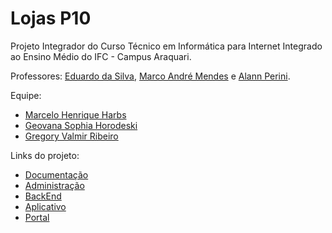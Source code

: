 # Lojas P10
Projeto Integrador do Curso Técnico em Informática para Internet Integrado ao Ensino Médio do IFC - Campus Araquari.

Professores: [Eduardo da Silva](https://github.com/eduardo-da-silva), [Marco André Mendes](https://github.com/marrcandre) e [Alann Perini](https://github.com/AlannKPerini).

Equipe:
- [Marcelo Henrique Harbs](https://github.com/MarceloHarbs)
- [Geovana Sophia Horodeski](https://github.com/horodeski)
- [Gregory Valmir Ribeiro](https://github.com/eugreg)

Links do projeto:

-  [Documentação](https://github.com/Lojas-P10/P10Documentacao)
-  [Administração](https://github.com/Lojas-P10/P10Administracao)
-  [BackEnd](https://github.com/eugreg/P10Backend)
-  [Aplicativo](https://github.com/Lojas-P10/P10App)   
-  [Portal](https://github.com/Lojas-P10/P10Portal)
